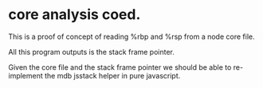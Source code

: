 # core analysis coed.

This is a proof of concept of reading %rbp and %rsp from a node core file.

All this program outputs is the stack frame pointer.

Given the core file and the stack frame pointer we should be able to re-implement
the mdb jsstack helper in pure javascript.

